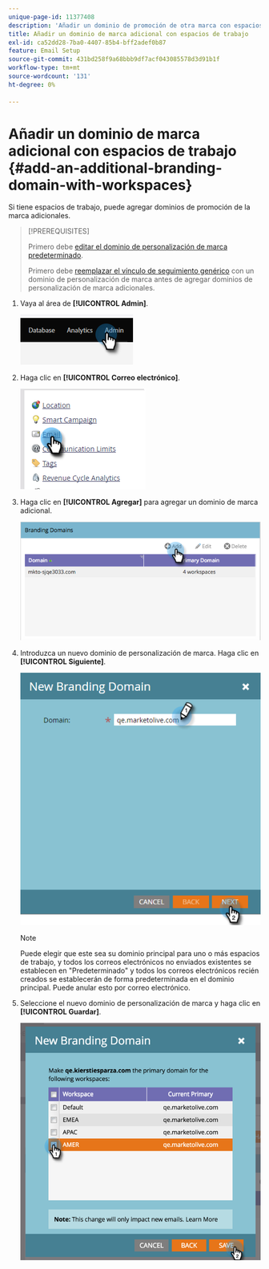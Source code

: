 ```yaml
---
unique-page-id: 11377408
description: 'Añadir un dominio de promoción de otra marca con espacios de trabajo: documentación de Marketo'
title: Añadir un dominio de marca adicional con espacios de trabajo
exl-id: ca52dd28-7ba0-4407-85b4-bff2adef0b87
feature: Email Setup
source-git-commit: 431bd258f9a68bbb9df7acf043085578d3d91b1f
workflow-type: tm+mt
source-wordcount: '131'
ht-degree: 0%

---
```


# Añadir un dominio de marca adicional con espacios de trabajo {#add-an-additional-branding-domain-with-workspaces}

Si tiene espacios de trabajo, puede agregar dominios de promoción de la marca adicionales.

>[!PREREQUISITES]
>
>Primero debe [editar el dominio de personalización de marca predeterminado](/help/marketo/product-docs/administration/email-setup/add-multiple-branding-domains/edit-your-default-branding-domain.md).
>
>Primero debe [reemplazar el vínculo de seguimiento genérico](/help/marketo/product-docs/administration/email-setup/add-multiple-branding-domains/edit-your-default-branding-domain-with-workspaces.md) con un dominio de personalización de marca antes de agregar dominios de personalización de marca adicionales.

1. Vaya al área de **[!UICONTROL Admin]**.

   ![](assets/add-an-additional-branding-domain-with-workspaces-1.png)

1. Haga clic en **[!UICONTROL Correo electrónico]**.

   ![](assets/add-an-additional-branding-domain-with-workspaces-2.png)

1. Haga clic en **[!UICONTROL Agregar]** para agregar un dominio de marca adicional.

   ![](assets/add-an-additional-branding-domain-with-workspaces-3.png)

1. Introduzca un nuevo dominio de personalización de marca. Haga clic en **[!UICONTROL Siguiente]**.

   ![](assets/add-an-additional-branding-domain-with-workspaces-4.png)

   >[!NOTE]
   >
   >Puede elegir que este sea su dominio principal para uno o más espacios de trabajo, y todos los correos electrónicos no enviados existentes se establecen en &quot;Predeterminado&quot; y todos los correos electrónicos recién creados se establecerán de forma predeterminada en el dominio principal. Puede anular esto por correo electrónico.

1. Seleccione el nuevo dominio de personalización de marca y haga clic en **[!UICONTROL Guardar]**.

   ![](assets/add-an-additional-branding-domain-with-workspaces-5.png)
